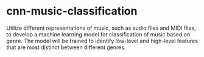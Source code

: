 # cnn-music-classification
Utilize different representations of music, such as audio files and MIDI files, to develop a machine learning model for classification of music based on genre. The model will be trained to identify low-level and high-level features that are most distinct between different genres.
